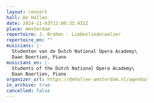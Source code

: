 ```yaml
---
layout: concert
hall: De Hallen
date: 2024-11-03T12:00:33.431Z
place: Amsterdam
repertoire: J. Brahms - Liebesliederwalzer
repertoire_en: ""
musicians: |-
  Studenten van de Dutch National Opera Academy\
  Daan Boertien, Piano
musicians_en: |-
  Students of the Dutch National Opera Academy\
  Daan Boertien, Piano
organizer_url: https://dehallen-amsterdam.nl/agenda/
in_archive: true
cancelled: false
---
```

